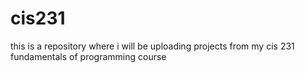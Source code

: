 # cis231

this is a repository where i will be uploading projects from my cis 231 fundamentals of programming course
